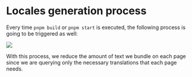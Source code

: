 # Locales generation process

Every time `pnpm build` or `pnpm start` is executed, the following process is
going to be triggered as well:

<img src="./locales.png">

With this process, we reduce the amount of text we bundle on each page since we
are querying only the necessary translations that each page needs.
